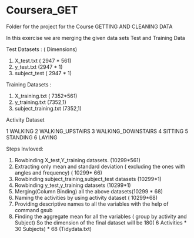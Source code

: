 Coursera_GET
============

Folder for the project for the Course GETTING AND CLEANING DATA 


In this exercise we are merging the given data sets 
Test and Training Data


 Test Datasets :  ( Dimensions)
 1) X_test.txt   ( 2947 * 561)
 2) y_test.txt   (2947 * 1)
 3) subject_test  ( 2947 * 1) 
 
 Training Datasets :
 
 1) X_training.txt ( 7352*561)
 2) y_training.txt (7352,1)
 3) subject_training.txt (7352,1)
 
 Activity Dataset
 
 1 WALKING
2 WALKING_UPSTAIRS
3 WALKING_DOWNSTAIRS
4 SITTING
5 STANDING
6 LAYING
 
 Steps Invloved:
  
  1) Rowbinding  X_test,Y_training datasets.     (10299*561)
  2) Extracting only mean and standard deviation ( excluding the ones with angles and frequency) ( 10299* 66)
  3) Rowbinding subject_training,subject_test datasets (10299*1)
  4) Rowbinding y_test,y_training datasets (10299*1)
  5) Merging(Column Binding) all the above datasets(10299 * 68)
  6) Naming the activities by using activity dataset ( 10299*68)
  7) Providing descriptive names to all the variables with the help of command gsub
  8) Finding the aggregate mean for all the variables ( group by activity and Subject)
  So the dimension of the final dataset will be 180( 6 Activities * 30 Subjects)  * 68 (Tidydata.txt)
  
  
 
